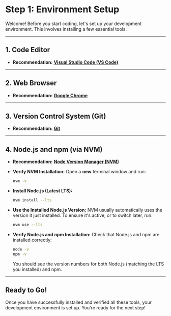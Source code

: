 # Step 1: Environment Setup

Welcome! Before you start coding, let's set up your development environment. This involves installing a few essential tools.

---

## 1. Code Editor

- **Recommendation:** [**Visual Studio Code (VS Code)**](https://code.visualstudio.com/)

---

## 2. Web Browser

- **Recommendation:** [**Google Chrome**](https://www.google.com/chrome/)

---

## 3. Version Control System (Git)

- **Recommendation:** [**Git**](https://git-scm.com/)
---

## 4. Node.js and npm (via NVM)

- **Recommendation:** [**Node Version Manager (NVM)**](https://github.com/nvm-sh/nvm)

- **Verify NVM Installation:**
  Open a **new** terminal window and run:

  ```bash
  nvm -v
  ```

- **Install Node.js (Latest LTS):**

  ```bash
  nvm install --lts
  ```

- **Use the Installed Node.js Version:**
  NVM usually automatically uses the version it just installed. To ensure it's active, or to switch later, run:

  ```bash
  nvm use --lts
  ```

- **Verify Node.js and npm Installation:**
  Check that Node.js and npm are installed correctly:
  ```bash
  node -v
  npm -v
  ```
  You should see the version numbers for both Node.js (matching the LTS you installed) and npm.

---

## Ready to Go!

Once you have successfully installed and verified all these tools, your development environment is set up. You're ready for the next step!
